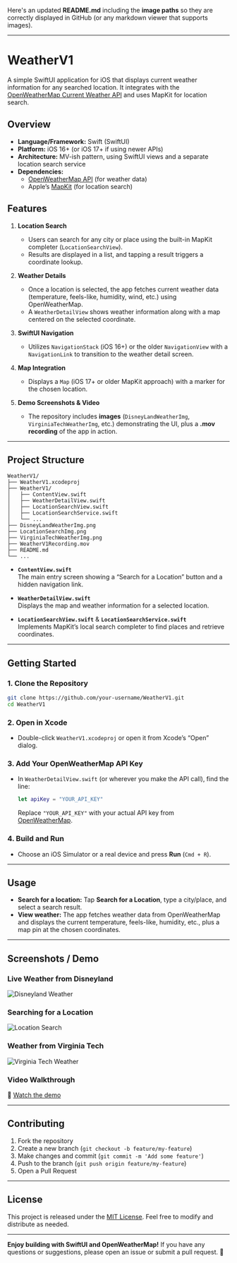 Here's an updated **README.md** including the **image paths** so they are correctly displayed in GitHub (or any markdown viewer that supports images).

---

# WeatherV1

A simple SwiftUI application for iOS that displays current weather information for any searched location. It integrates with the [OpenWeatherMap Current Weather API](https://openweathermap.org/current) and uses MapKit for location search.

## Overview

- **Language/Framework:** Swift (SwiftUI)
- **Platform:** iOS 16+ (or iOS 17+ if using newer APIs)
- **Architecture:** MV-ish pattern, using SwiftUI views and a separate location search service
- **Dependencies:** 
  - [OpenWeatherMap API](https://openweathermap.org/) (for weather data)
  - Apple’s [MapKit](https://developer.apple.com/documentation/mapkit) (for location search)

## Features

1. **Location Search**  
   - Users can search for any city or place using the built-in MapKit completer (`LocationSearchView`).
   - Results are displayed in a list, and tapping a result triggers a coordinate lookup.

2. **Weather Details**  
   - Once a location is selected, the app fetches current weather data (temperature, feels-like, humidity, wind, etc.) using OpenWeatherMap.
   - A `WeatherDetailView` shows weather information along with a map centered on the selected coordinate.

3. **SwiftUI Navigation**  
   - Utilizes `NavigationStack` (iOS 16+) or the older `NavigationView` with a `NavigationLink` to transition to the weather detail screen.

4. **Map Integration**  
   - Displays a `Map` (iOS 17+ or older MapKit approach) with a marker for the chosen location.

5. **Demo Screenshots & Video**  
   - The repository includes **images** (`DisneyLandWeatherImg`, `VirginiaTechWeatherImg`, etc.) demonstrating the UI, plus a **.mov recording** of the app in action.

---

## **Project Structure**
```
WeatherV1/
├── WeatherV1.xcodeproj
├── WeatherV1/
│   ├── ContentView.swift
│   ├── WeatherDetailView.swift
│   ├── LocationSearchView.swift
│   ├── LocationSearchService.swift
│   └── ...
├── DisneyLandWeatherImg.png
├── LocationSearchImg.png
├── VirginiaTechWeatherImg.png
├── WeatherV1Recording.mov
├── README.md
└── ...
```

- **`ContentView.swift`**  
  The main entry screen showing a “Search for a Location” button and a hidden navigation link.

- **`WeatherDetailView.swift`**  
  Displays the map and weather information for a selected location.

- **`LocationSearchView.swift`** & **`LocationSearchService.swift`**  
  Implements MapKit’s local search completer to find places and retrieve coordinates.

---

## **Getting Started**

### **1. Clone the Repository**
```bash
git clone https://github.com/your-username/WeatherV1.git
cd WeatherV1
```

### **2. Open in Xcode**
- Double-click `WeatherV1.xcodeproj` or open it from Xcode’s “Open” dialog.

### **3. Add Your OpenWeatherMap API Key**
- In `WeatherDetailView.swift` (or wherever you make the API call), find the line:
  ```swift
  let apiKey = "YOUR_API_KEY"
  ```
  Replace `"YOUR_API_KEY"` with your actual API key from [OpenWeatherMap](https://openweathermap.org/).

### **4. Build and Run**
- Choose an iOS Simulator or a real device and press **Run** (`Cmd + R`).

---

## **Usage**
- **Search for a location:** Tap **Search for a Location**, type a city/place, and select a search result.
- **View weather:** The app fetches weather data from OpenWeatherMap and displays the current temperature, feels-like, humidity, etc., plus a map pin at the chosen coordinates.

---

## **Screenshots / Demo**
### **Live Weather from Disneyland**
![Disneyland Weather](DisneyLandWeatherImg.png)

### **Searching for a Location**
![Location Search](LocationSearchImg.png)

### **Weather from Virginia Tech**
![Virginia Tech Weather](VirginiaTechWeatherImg.png)

### **Video Walkthrough**
🎥 [Watch the demo](https://youtube.com/shorts/vdmZ3Rh400U?si=IdCfOeTncndbmC9Y)

---


## **Contributing**
1. Fork the repository  
2. Create a new branch (`git checkout -b feature/my-feature`)  
3. Make changes and commit (`git commit -m 'Add some feature'`)  
4. Push to the branch (`git push origin feature/my-feature`)  
5. Open a Pull Request  

---

## **License**
This project is released under the [MIT License](LICENSE). Feel free to modify and distribute as needed.

---

**Enjoy building with SwiftUI and OpenWeatherMap!** If you have any questions or suggestions, please open an issue or submit a pull request. 🚀
